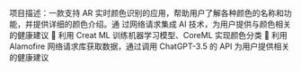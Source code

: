 项目描述：一款支持 AR 实时颜色识别的应用，帮助用户了解各种颜色的名称和功能，并提供详细的颜色介绍。通
过网络请求集成 AI 技术，为用户提供与颜色相关的健康建议
 利用 Creat ML 训练机器学习模型、CoreML 实现颜色分类
 利用 Alamofire 网络请求库获取数据，通过调用 ChatGPT-3.5 的 API 为用户提供相关的健康建议
